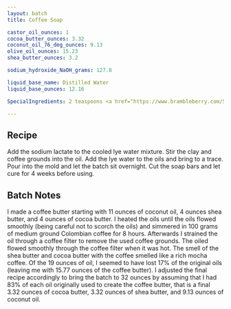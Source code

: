 ```yaml
---
layout: batch
title: Coffee Soap

castor_oil_ounces: 1
cocoa_butter_ounces: 3.32
coconut_oil_76_deg_ounces: 9.13
olive_oil_ounces: 15.23
shea_butter_ounces: 3.2

sodium_hydroxide_NaOH_grams: 127.8

liquid_base_name: Distilled Water
liquid_base_ounces: 12.16

SpecialIngredients: 2 teaspoons <a href="https://www.brambleberry.com/Sodium-Lactate-P5127.aspx">sodium lactate</a>, .5 oz. coarsely ground coffee, 4 teaspoons <a href="http://amzn.to/1mO82Mu">Indian healing clay powder (calcium bentonite)</a>, homemade coffee butter (see batch notes).

---
```


## Recipe
Add the sodium lactate to the cooled lye water mixture. Stir the clay and coffee grounds into the oil. Add the lye water to the oils and bring to a trace. Pour into the mold and let the batch sit overnight. Cut the soap bars and let cure for 4 weeks before using.

## Batch Notes
I made a coffee butter starting with 11 ounces of coconut oil, 4 ounces shea butter, and 4 ounces of cocoa butter. I heated the oils until the oils flowed smoothly (being careful not to scorch the oils) and simmered in 100 grams of medium ground Colombian coffee for 8 hours. Afterwards I strained the oil through a coffee filter to remove the used coffee grounds. The oiled flowed smoothly through the coffee filter when it was hot. The smell of the shea butter and cocoa butter with the coffee smelled like a rich mocha coffee. Of the 19 ounces of oil, I seemed to have lost 17% of the original oils (leaving me with 15.77 ounces of the coffee butter). I adjusted the final recipe accordingly to bring the batch to 32 ounces by assuming that I had 83% of each oil originally used to create the coffee butter, that is a final 3.32 ounces of cocoa butter, 3.32 ounces of shea butter, and 9.13 ounces of coconut oil.